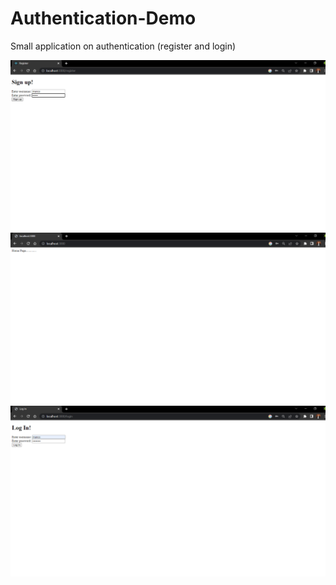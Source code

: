 # Authentication-Demo
Small application on authentication (register and login)

![](screenshots/1.png)
![](screenshots/2.png)
![](screenshots/3.png)
